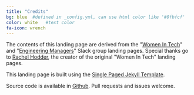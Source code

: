 ```yaml
---
title: "Credits"
bg: blue  #defined in _config.yml, can use html color like '#0fbfcf'
color: white   #text color
fa-icon: wrench
---
```


The contents of this landing page are derived from the "[Women In Tech](http://witchat.github.io/)" and "[Engineering Managers](http://engmanagers.github.io/)" Slack group landing pages. Special thanks go to [Rachel Hodder](https://twitter.com/zenparty), the creator of the original "Women In Tech" landing pages.

This landing page is built using the [Single Paged Jekyll Template](https://github.com/t413/SinglePaged).

Source code is available in [Github](https://github.com/techmaidenhead/techmaidenhead.github.io). Pull requests and issues welcome.
